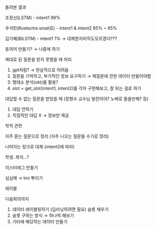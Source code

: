 돌려본 결과

조정선(LSTM) - intent1 99%

우석민(Koelectra small로) - intent1 & intent2 85% ~ 95%

김가혜(BiLSTM) - intent1 1% → 대체뭔지아직도모르겠다??? 

동의어 만들기? → 나중에 하기

제대로 된 질문을 받지 못했을 때 처리

1. gpt처럼? → 현실적으로 어려움
2. 질문을 기억하고, 부가적인 정보 요구하기 → 재질문에 관한 데이터 만들어야함
3. 형태소 분석(okt)를 활용?
4. slot = get_slot(intent1, intent2)를 각자 구현해보고, 잘 되는 걸로 하기

대답할 수 없는 질문을 받았을 때
(장형수 교수님 빌런이야? 노베로 들을만해? 등)

1. 대답 안하기
2. 직접적인 대답 X → 정보만 제공

학칙 관련

자주 묻는 질문으로 정리 (자주 나오는 질문들 수기로 정리)

나머지는 링크로 대체 (intent2에 따라)

학생..복지…?

이스터에그 만들기

심심해 → tmi 뿌리기 

레이블

다음회의까지

1. 데이터 레이블링하기 (딥러닝하려면 필요) 슬롯 채우기
2. 슬롯 구하는 방식 → 하나씩 해보기
3. 기타에 해당하는 데이터 만들기
